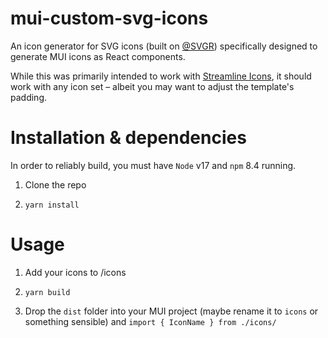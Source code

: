 # mui-custom-svg-icons
An icon generator for SVG icons (built on [@SVGR](https://react-svgr.com)) specifically designed to generate MUI icons as React components.

While this was primarily intended to work with [Streamline Icons](https://streamlinehq.com), it should work with any icon set – albeit you may want to adjust the template's padding.

# Installation & dependencies
In order to reliably build, you must have `Node` v17 and `npm` 8.4 running. 

1. Clone the repo

2. `yarn install`

# Usage
1. Add your icons to /icons

2. `yarn build`

3. Drop the `dist` folder into your MUI project (maybe rename it to `icons` or something sensible) and `import { IconName } from ./icons/`
